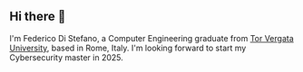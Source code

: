 ## Hi there 👋
I'm Federico Di Stefano, a Computer Engineering graduate from [Tor Vergata University](https://web.uniroma2.it/), based in Rome, Italy. I'm looking forward to start my Cybersecurity master in 2025.
<!--
**FederickDS/FederickDS** is a ✨ _special_ ✨ repository because its `README.md` (this file) appears on your GitHub profile.

Here are some ideas to get you started:

- 🔭 I’m currently working on ...
- 🌱 I’m currently learning ...
- 👯 I’m looking to collaborate on ...
- 🤔 I’m looking for help with ...
- 💬 Ask me about ...
- 📫 How to reach me: ...
- 😄 Pronouns: ...
- ⚡ Fun fact: ...
-->
